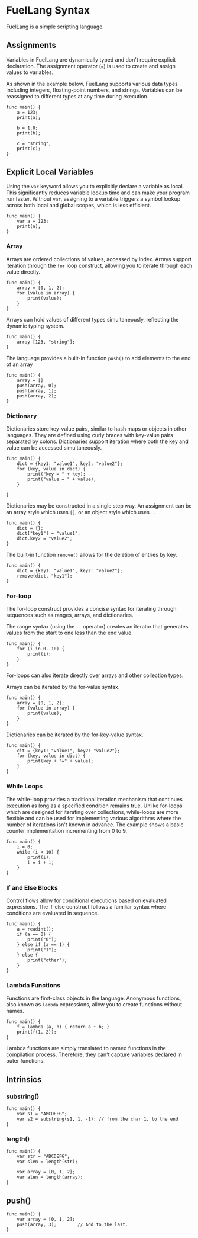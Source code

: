FuelLang Syntax
===============

FuelLang is a simple scripting language.

## Assignments

Variables in FuelLang are dynamically typed and don't require explicit
declaration. The assignment operator (`=`) is used to create and
assign values to variables.

As shown in the example below, FuelLang supports various data types
including integers, floating-point numbers, and strings. Variables can
be reassigned to different types at any time during execution.

```
func main() {
    a = 123;
    print(a);

    b = 1.0;
    print(b);

    c = "string";
    print(c);
}
```

## Explicit Local Variables

Using the `var` keyword allows you to explicitly declare a variable as
local. This significantly reduces variable lookup time and can make
your program run faster. Without `var`, assigning to a variable
triggers a symbol lookup across both local and global scopes, which is
less efficient.

```
func main() {
    var a = 123;
    print(a);
}
```

### Array

Arrays are ordered collections of values, accessed by index. Arrays
support iteration through the `for` loop construct, allowing you to
iterate through each value directly.

```
func main() {
    array = [0, 1, 2];
    for (value in array) {
        print(value);
    }
}
```

Arrays can hold values of different types simultaneously, reflecting
the dynamic typing system.

```
func main() {
    array [123, "string"];
}
```

The language provides a built-in function `push()` to add elements to
the end of an array

```
func main() {
    array = []
    push(array, 0);
    push(array, 1);
    push(array, 2);
}
```

### Dictionary

Dictionaries store key-value pairs, similar to hash maps or objects in
other languages. They are defined using curly braces with key-value
pairs separated by colons. Dictionaries support iteration where both
the key and value can be accessed simultaneously.

```
func main() {
    dict = {key1: "value1", key2: "value2"};
    for (key, value in dict) {
        print("key = " + key);
        print("value = " + value);
    }

}
```

Dictionaries may be constructed in a single step way. An assignment
can be an array style which uses `[]`, or an object style which uses
`.`.

```
func main() {
    dict = {};
    dict["key1"] = "value1";
    dict.key2 = "value2";
}
```

The built-in function `remove()` allows for the deletion of entries by
key.

```
func main() {
    dict = {key1: "value1", key2: "value2"};
    remove(dict, "key1");
}
```

### For-loop

The for-loop construct provides a concise syntax for iterating through
sequences such as ranges, arrays, and dictionaries.

The range syntax (using the `..` operator) creates an iterator that
generates values from the start to one less than the end value.

```
func main() {
    for (i in 0..10) {
        print(i);
    }
}
```

For-loops can also iterate directly over arrays and other collection
types.

Arrays can be iterated by the for-value syntax.

```
func main() {
    array = [0, 1, 2];
    for (value in array) {
        print(value);
    }
}
```

Dictionaries can be iterated by the for-key-value syntax.

```
func main() {
    cit = {key1: "value1", key2: "value2"};
    for (key, value in dict) {
        print(key + "=" + value);
    }
}
```

### While Loops

The while-loop provides a traditional iteration mechanism that
continues execution as long as a specified condition remains
true. Unlike for-loops which are designed for iterating over
collections, while-loops are more flexible and can be used for
implementing various algorithms where the number of iterations isn't
known in advance. The example shows a basic counter implementation
incrementing from 0 to 9.

```
func main() {
    i = 0;
    while (i < 10) {
        print(i);
        i = i + 1;
    }
}
```

### If and Else Blocks

Control flows allow for conditional executions based on evaluated
expressions. The if-else construct follows a familiar syntax where
conditions are evaluated in sequence.

```
func main() {
    a = readint();
    if (a == 0) {
        print("0");
    } else if (a == 1) {
        print("1");
    } else {
        print("other");
    }
}
```

### Lambda Functions

Functions are first-class objects in the language. Anonymous
functions, also known as `lambda` expressions, allow you to create
functions without names.

```
func main() {
    f = lambda (a, b) { return a + b; }
    print(f(1, 2));
}
```

Lambda functions are simply translated to named functions in the
compilation process. Therefore, they can't capture variables declared
in outer functions.

## Intrinsics

### substring()

```
func main() {
    var s1 = "ABCDEFG";
    var s2 = substring(s1, 1, -1); // from the char 1, to the end
}
```

### length()

```
func main() {
    var str = "ABCDEFG";
    var slen = length(str);

    var array = [0, 1, 2];
    var alen = length(array);
}
```

## push()

```
func main() {
    var array = [0, 1, 2];
    push(array, 3);        // Add to the last.
}
```
